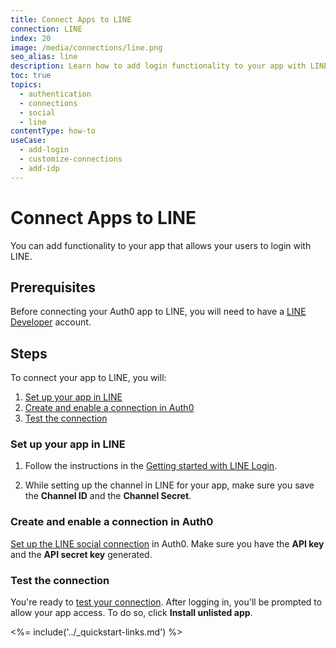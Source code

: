 ```yaml
---
title: Connect Apps to LINE
connection: LINE
index: 20
image: /media/connections/line.png
seo_alias: line
description: Learn how to add login functionality to your app with LINE. You will need to generate keys, copy these into your Auth0 settings, and enable the connection.
toc: true
topics:
  - authentication
  - connections
  - social
  - line
contentType: how-to
useCase:
  - add-login
  - customize-connections
  - add-idp
---
```

# Connect Apps to LINE

You can add functionality to your app that allows your users to login with LINE.

## Prerequisites

Before connecting your Auth0 app to LINE, you will need to have a [LINE Developer](https://developers.line.biz/console/register/line-login/channel/) account.

## Steps

To connect your app to LINE, you will:

1. [Set up your app in LINE](#set-up-your-app-in-line)
2. [Create and enable a connection in Auth0](#create-and-enable-a-connection-in-auth0)
3. [Test the connection](#test-the-connection)

### Set up your app in LINE

1. Follow the instructions in the [Getting started with LINE Login](https://developers.line.biz/en/docs/line-login/getting-started/).

2. While setting up the channel in LINE for your app, make sure you save the **Channel ID** and the **Channel Secret**.

### Create and enable a connection in Auth0

[Set up the LINE social connection](/dashboard/guides/connections/set-up-connections-social) in Auth0. Make sure you have the **API key** and the **API secret key** generated.

### Test the connection

You're ready to [test your connection](/dashboard/guides/connections/test-connections-social). After logging in, you'll be prompted to allow your app access. To do so, click **Install unlisted app**.

<%= include('../_quickstart-links.md') %>
